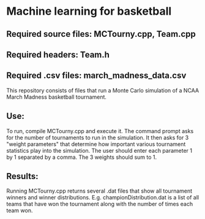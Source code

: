 # Machine learning for basketball

## Required source files: MCTourny.cpp, Team.cpp
## Required headers: Team.h
## Required .csv files: march_madness_data.csv

This repository consists of files that run a Monte Carlo simulation of a NCAA March Madness basketball tournament.

## Use:
To run, compile MCTourny.cpp and execute it. The command prompt asks for the number of tournaments to run in the simulation.
It then asks for 3 "weight parameters" that determine how important various tournament statistics play into the simulation. 
The user should enter each parameter 1 by 1 separated by a comma. The 3 weights should sum to 1. 

## Results:
Running MCTourny.cpp returns several .dat files that show all tournament winners and winner distributions. E.g. championDistribution.dat is a list of all teams that have won the tournament along with the number of times each team won.
